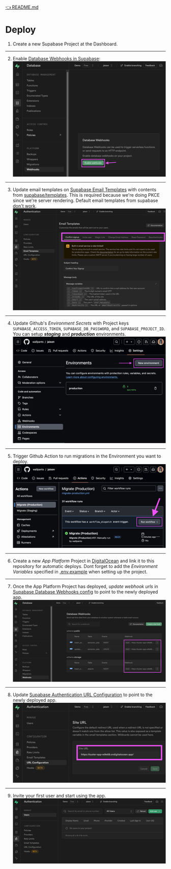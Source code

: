 [👈 README.md](../README.md)

# Deploy

1. Create a new Supabase Project at the Dashboard.

---

2. Enable [Database Webhooks in Supabase](https://supabase.com/dashboard/project/_/database/hooks):
   <img src="/docs/enable-webhooks.png" />

---

3. Update email templates on [Supabase Email Templates](https://supabase.com/dashboard/project/_/auth/templates)
   with contents from [supabase/templates](/supabase/templates/). This is required
   because we're doing PKCE since we're server rendering. Default email templates
   from supabase [don't work](https://supabase.com/docs/guides/auth/auth-email-templates#redirecting-the-user-to-a-server-side-endpoint).
   <img src="/docs/email-templates.png" />

---

4. Update Github's _Environment Secrets_ with Project keys `SUPABASE_ACCESS_TOKEN`,
   `SUPABASE_DB_PASSWORD`, and `SUPABASE_PROJECT_ID`. You can setup **_staging_**
   and **_production_** environments.
   <img src="/docs/environment-secrets.png" />

---

5. Trigger Github Action to run migrations in the Environment you want to deploy.
   <img src="/docs/trigger-github-action.png" />

---

6. Create a new _App Platform_ Project in [DigitalOcean](https://cloud.digitalocean.com/)
   and link it to this repository for automatic deploys. Dont forget to add the _Environment
   Variables_ specified in [.env.example](/.env.example) when setting up the project.

---

7. Once the App Platform Project has deployed, _update webhook urls_ in
   [Supabase Database Webhooks config](https://supabase.com/dashboard/project/_/database/hooks)
   to point to the newly deployed app.
   <img src="/docs/update-webhooks-urls.png" />

---

8. Update [Supabase Authentication URL Configuration](https://supabase.com/dashboard/project/_/auth/url-configuration)
   to point to the newly deployed app.
   <img src="/docs/url-configuration.png" />

---

9. Invite your first user and start using the app.
   <img src="/docs/invite-user.png" />

